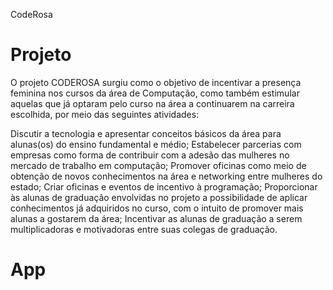 ﻿CodeRosa

# Projeto
O projeto CODEROSA surgiu como o objetivo de incentivar a presença feminina nos cursos da área de Computação, como também estimular aquelas que já optaram pelo curso na área a continuarem na carreira escolhida, por meio das seguintes atividades:

Discutir a tecnologia e apresentar conceitos básicos da área para alunas(os) do ensino fundamental e médio;
Estabelecer parcerias com empresas como forma de contribuir com a adesão das mulheres no mercado de trabalho em computação;
Promover oficinas como meio de obtenção de novos conhecimentos na área e networking entre mulheres do estado;
Criar oficinas e eventos de incentivo à programação;
Proporcionar às alunas de graduação envolvidas no projeto a possibilidade de aplicar conhecimentos já adquiridos no curso, com o intuito de promover mais alunas a gostarem da área;
Incentivar as alunas de graduação a serem multiplicadoras e motivadoras entre suas colegas de graduação.

# App


